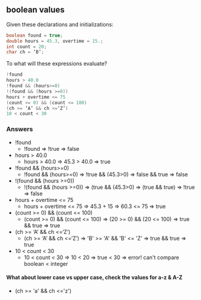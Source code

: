 ## boolean values
Given these declarations and initializations:
```java
boolean found = true;
double hours = 45.3, overtime = 15.;
int count = 20;
char ch = ‘B’;
```
To what will these expressions evaluate?
```java
!found
hours > 40.0
!found && (hours>=0)
!(found && (hours >=0))
hours + overtime <= 75 
(count >= 0) && (count <= 100)
(ch >= ‘A’ && ch <=‘Z’)
10 < count < 30
```
### Answers

* !found              
    * !found => !true => false
* hours > 40.0
    * hours > 40.0 => 45.3 > 40.0 => true
* !found && (hours>=0)
    * !found && (hours>=0) => !true && (45.3>0) => false && true => false
* !(found && (hours >=0))
    * !(found && (hours >=0)) => (true && (45.3>0) => (true && true)  => !true => false
* hours + overtime <= 75 
    * hours + overtime <= 75 => 45.3 + 15 => 60.3 <= 75 => true
* (count >= 0) && (count <= 100)
    * (count >= 0) && (count <= 100) => (20 >= 0) && (20 <= 100) => true && true => true
* (ch >= ‘A’ && ch <=‘Z’)
    * (ch >= ‘A’ && ch <=‘Z’) => 'B' >= 'A' && 'B' <= 'Z' => true && true => true
* 10 < count < 30
    * 10 < count < 30 => 10 < 20 =>  true < 30 =>  error! can't compare boolean < integer
#### What about lower case vs upper case, check the values for a-z & A-Z
* (ch >= 'a' && ch <='z')
    
